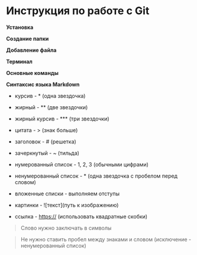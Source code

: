 # Инструкция по работе с Git

**Установка**

**Создание папки**

**Добавление файла**

**Терминал**

**Основные команды**

**Синтаксис языка Markdown**

* курсив - * (одна звездочка)

* жирный - ** (две звездочки)

* жирный курсив - *** (три звездочки)

* цитата - > (знак больше)

* заголовок - # (решетка)

* зачеркнутый - ~ (тильда)

* нумерованный список - 1, 2, 3 (обычными цифрами)

* ненумерованный список - * (одна звездочка с пробелом перед словом)

* вложенные списки - выполняем отступы

* картинки - ![текст](путь к изображению)

* ссылка - <https://> (использовать квадратные скобки)

>Слово нужно заключать в символы

>Не нужно ставить пробел между знаками и словом (исключение - ненумерованный список)